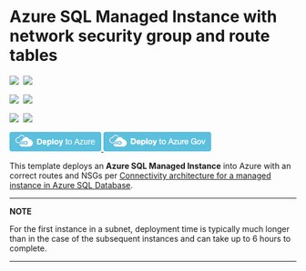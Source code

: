 # Azure SQL Managed Instance with network security group and route tables

<IMG SRC="https://azbotstorage.blob.core.windows.net/badges/azure-sql-managed-instance/PublicLastTestDate.svg" />&nbsp;
<IMG SRC="https://azbotstorage.blob.core.windows.net/badges/azure-sql-managed-instance/PublicDeployment.svg" />&nbsp;

<IMG SRC="https://azbotstorage.blob.core.windows.net/badges/azure-sql-managed-instance/FairfaxLastTestDate.svg" />&nbsp;
<IMG SRC="https://azbotstorage.blob.core.windows.net/badges/azure-sql-managed-instance/FairfaxDeployment.svg" />&nbsp;

<IMG SRC="https://azbotstorage.blob.core.windows.net/badges/azure-sql-managed-instance/BestPracticeResult.svg" />&nbsp;
<IMG SRC="https://azbotstorage.blob.core.windows.net/badges/azure-sql-managed-instance/CredScanResult.svg" />&nbsp;

<a href="https://portal.azure.com/#create/Microsoft.Template/uri/https%3A%2F%2Fraw.githubusercontent.com%2FAzure%2Fazure-quickstart-templates%2Fmaster%2Fazure-sql-managed-instance%2Fazuredeploy.json" target="_blank">
<img src="https://raw.githubusercontent.com/Azure/azure-quickstart-templates/master/1-CONTRIBUTION-GUIDE/images/deploytoazure.png"/>
</a>

<a href="https://portal.azure.us/#create/Microsoft.Template/uri/https%3A%2F%2Fraw.githubusercontent.com%2Fjftl6y%2Fazure-quickstart-templates%2Fmaster%2Fazure-sql-managed-instance%2Fazuredeploy.json" target="_blank">
<img src="https://raw.githubusercontent.com/Azure/azure-quickstart-templates/master/1-CONTRIBUTION-GUIDE/images/deploytoazuregov.png"/>
</a>

This template deploys an **Azure SQL Managed Instance** into Azure with an correct routes and NSGs per [Connectivity architecture for a managed instance in Azure SQL Database](https://docs.microsoft.com/en-us/azure/sql-database/sql-database-managed-instance-connectivity-architecture).

---
**NOTE**

For the first instance in a subnet, deployment time is typically much longer than in the case of the subsequent instances and can take up to 6 hours to complete.

---
